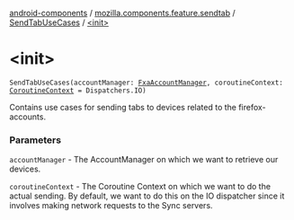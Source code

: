 [android-components](../../index.md) / [mozilla.components.feature.sendtab](../index.md) / [SendTabUseCases](index.md) / [&lt;init&gt;](./-init-.md)

# &lt;init&gt;

`SendTabUseCases(accountManager: `[`FxaAccountManager`](../../mozilla.components.service.fxa.manager/-fxa-account-manager/index.md)`, coroutineContext: `[`CoroutineContext`](https://kotlinlang.org/api/latest/jvm/stdlib/kotlin.coroutines/-coroutine-context/index.html)` = Dispatchers.IO)`

Contains use cases for sending tabs to devices related to the firefox-accounts.

### Parameters

`accountManager` - The AccountManager on which we want to retrieve our devices.

`coroutineContext` - The Coroutine Context on which we want to do the actual sending.
By default, we want to do this on the IO dispatcher since it involves making network requests to
the Sync servers.